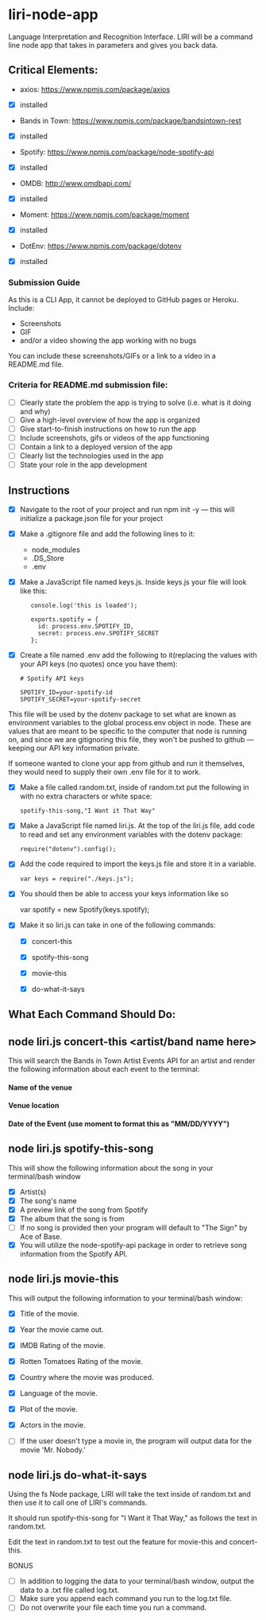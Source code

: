 # liri-node-app
Language Interpretation and Recognition Interface. LIRI will be a command line node app that takes in parameters and gives you back data.

## Critical Elements:
- axios: https://www.npmjs.com/package/axios
- [X] installed
- Bands in Town: https://www.npmjs.com/package/bandsintown-rest
- [X] installed
- Spotify: https://www.npmjs.com/package/node-spotify-api
- [X] installed
- OMDB: http://www.omdbapi.com/
- [X] installed 
- Moment: https://www.npmjs.com/package/moment
- [X] installed
- DotEnv: https://www.npmjs.com/package/dotenv
- [X] installed

### Submission Guide
As this is a CLI App, it cannot be deployed to GitHub pages or Heroku. 
Include:
- Screenshots
- GIF
- and/or a video showing the app working with no bugs

You can include these screenshots/GIFs or a link to a video in a README.md file.
### Criteria for README.md submission file:
- [ ] Clearly state the problem the app is trying to solve (i.e. what is it doing and why)
- [ ] Give a high-level overview of how the app is organized
- [ ] Give start-to-finish instructions on how to run the app
- [ ] Include screenshots, gifs or videos of the app functioning
- [ ] Contain a link to a deployed version of the app
- [ ] Clearly list the technologies used in the app
- [ ] State your role in the app development

## Instructions

  - [X] Navigate to the root of your project and run npm init -y — this will initialize a package.json file for your project
  - [X] Make a .gitignore file and add the following lines to it:
    - node_modules
    - .DS_Store
    - .env

  - [X] Make a JavaScript file named keys.js.
      Inside keys.js your file will look like this:

           console.log('this is loaded');

           exports.spotify = {
             id: process.env.SPOTIFY_ID,
             secret: process.env.SPOTIFY_SECRET
           };

  - [X] Create a file named .env add the following to it(replacing the values with your API keys (no quotes) once you have them):

        # Spotify API keys

        SPOTIFY_ID=your-spotify-id
        SPOTIFY_SECRET=your-spotify-secret

This file will be used by the dotenv package to set what are known as environment variables to the global process.env object in node. These are values that are meant to be specific to the computer that node is running on, and since we are gitignoring this file, they won't be pushed to github — keeping our API key information private.

If someone wanted to clone your app from github and run it themselves, they would need to supply their own .env file for it to work.

- [X] Make a file called random.txt, inside of random.txt put the following in with no extra characters or white space:

      spotify-this-song,"I Want it That Way"

 - [X] Make a JavaScript file named liri.js. At the top of the liri.js file, add code to read and set any environment variables with the dotenv package:

       require("dotenv").config();

 - [X] Add the code required to import the keys.js file and store it in a variable.

       var keys = require("./keys.js");


  - [X] You should then be able to access your keys information like so
       
       var spotify = new Spotify(keys.spotify);

  - [X] Make it so liri.js can take in one of the following commands:
      - [X] concert-this
      - [X] spotify-this-song
      - [X] movie-this
      - [X] do-what-it-says
      

## What Each Command Should Do:

## node liri.js concert-this <artist/band name here>
This will search the Bands in Town Artist Events API for an artist and render the following information about each event to the terminal:

#### Name of the venue

#### Venue location

#### Date of the Event (use moment to format this as "MM/DD/YYYY")


## node liri.js spotify-this-song <song name here>

This will show the following information about the song in your terminal/bash window

  - [X] Artist(s)
  - [X] The song's name
  - [X] A preview link of the song from Spotify
  - [X] The album that the song is from
  - [ ] If no song is provided then your program will default to "The Sign" by Ace of Base.
  - [X] You will utilize the node-spotify-api package in order to retrieve song information from the Spotify API.

## node liri.js movie-this <movie name here>

This will output the following information to your terminal/bash window:
  - [X] Title of the movie.
  - [X] Year the movie came out.
  - [X] IMDB Rating of the movie.
  - [X] Rotten Tomatoes Rating of the movie.
  - [X] Country where the movie was produced.
  - [X] Language of the movie.
  - [X] Plot of the movie.
  - [X] Actors in the movie.
  - [ ] If the user doesn't type a movie in, the program will output data for the movie 'Mr. Nobody.'


## node liri.js do-what-it-says

Using the fs Node package, LIRI will take the text inside of random.txt and then use it to call one of LIRI's commands.

It should run spotify-this-song for "I Want it That Way," as follows the text in random.txt.

Edit the text in random.txt to test out the feature for movie-this and concert-this.

BONUS
  - [ ] In addition to logging the data to your terminal/bash window, output the data to a .txt file called log.txt.
  - [ ] Make sure you append each command you run to the log.txt file.
  - [ ] Do not overwrite your file each time you run a command.
